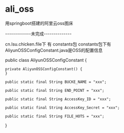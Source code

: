 # ali_oss
用springboot搭建的阿里云oss图床

-------------未完成--------------

cn.lsu.chicken.file下 有 constants包
constants包下有 AliyunOSSConfigConstant.java是OSS的配置信息


public class AliyunOSSConfigConstant {

    private AliyunOSSConfigConstant() {
    }

    public static final String BUCKE_NAME = "xxx";

    public static final String END_POINT = "xxx";

    public static final String AccessKey_ID = "xxx";

    public static final String AccessKey_Secret = "xxx";

    public static final String FILE_HOTS = "xxx";

}
